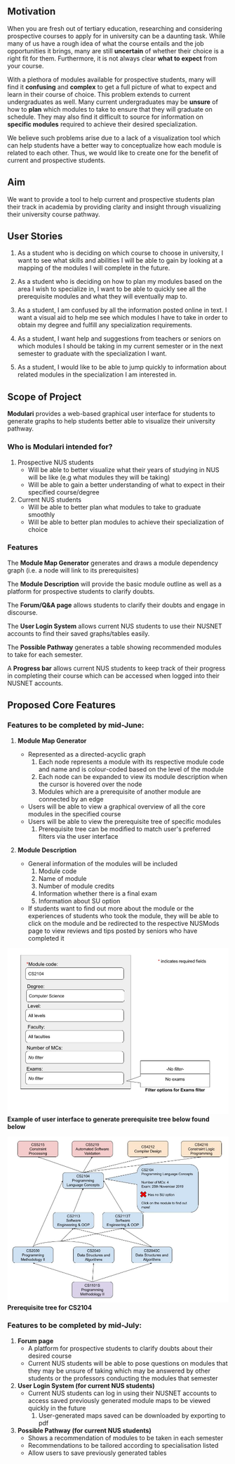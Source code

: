 ## Motivation

When you are fresh out of tertiary education, researching and considering prospective courses to apply for in university can be a daunting task. While many of us have a rough idea of what the course entails and the job opportunities it brings, many are still **uncertain** of whether their choice is a right fit for them. Furthermore, it is not always clear **what to expect** from your course.

With a plethora of modules available for prospective students, many will find it **confusing** and **complex** to get a full picture of what to expect and learn in their course of choice. This problem extends to current undergraduates as well. Many current undergraduates may be **unsure** of how to **plan** which modules to take to ensure that they will graduate on schedule. They may also find it difficult to source for information on **specific modules** required to achieve their desired specialization.

We believe such problems arise due to a lack of a visualization tool which can help students have a better way to conceptualize how each module is related to each other. Thus, we would like to create one for the benefit of current and prospective students.

## Aim

We want to provide a tool to help current and prospective students plan their track in academia by providing clarity and insight through visualizing their university course pathway.

## User Stories

1. As a student who is deciding on which course to choose in university, I want to see what skills and abilities I will be able to gain by looking at a mapping of the modules I will complete in the future.

2. As a student who is deciding on how to plan my modules based on the area I wish to specialize in, I want to be able to quickly see all the prerequisite modules and what they will eventually map to.

3. As a student, I am confused by all the information posted online in text. I want a visual aid to help me see which modules I have to take in order to obtain my degree and fulfill any specialization requirements.

4. As a student, I want help and suggestions from teachers or seniors on which modules I should be taking in my current semester or in the next semester to graduate with the specialization I want.

5. As a student, I would like to be able to jump quickly to information about related modules in the specialization I am interested in.

## Scope of Project

**Modulari** provides a web-based graphical user interface for students to generate graphs to help students better able to visualize their university pathway.

### **Who is Modulari intended for?**

1. Prospective NUS students
    - Will be able to better visualize what their years of studying in NUS will be like (e.g what modules they will be taking)
    - Will be able to gain a better understanding of what to expect in their specified course/degree
2. Current NUS students
    - Will be able to better plan what modules to take to graduate smoothly
    - Will be able to better plan modules to achieve their specialization of choice

### **Features**

The **Module Map Generator** generates and draws a module dependency graph (i.e. a node will link to its prerequisites)

The **Module Description** will provide the basic module outline as well as a platform for prospective students to clarify doubts.

The **Forum/Q&A page** allows students to clarify their doubts and engage in discourse. 

The **User Login System** allows current NUS students to use their NUSNET accounts to find their saved graphs/tables easily.

The **Possible Pathway** generates a table showing recommended modules to take for each semester.

A **Progress bar** allows current NUS students to keep track of their progress in completing their course which can be accessed when logged into their NUSNET accounts.

## Proposed Core Features

### Features to be completed by mid-June:

1. **Module Map Generator**
    - Represented as a directed-acyclic graph
        1. Each node represents a module with its respective module code and name and is colour-coded based on the level of the module
        2. Each node can be expanded to view its module description when the cursor is hovered over the node
        3. Modules which are a prerequisite of another module are connected by an edge 
    - Users will be able to view a graphical overview of all the core modules in the specified course
    - Users will be able to view the prerequisite tree of specific modules
        1. Prerequisite tree can be modified to match user's preferred filters via the user interface

2. **Module Description**
    - General information of the modules will be included
        1. Module code
        2. Name of module
        3. Number of module credits
        4. Information whether there is a final exam
        5. Information about SU option
    - If students want to find out more about the module or the experiences of students who took the module, they will be able to click on the module and be redirected to the respective NUSMods page to view reviews and tips posted by seniors who have completed it

![User_Interface_Diagram.jpg](images/User_Interface_Diagram.jpg)
**Example of user interface to generate prerequisite tree below found below**

![Module_Diagram.jpg](images/Module_Diagram.jpg)
**Prerequisite tree for CS2104**

### Features to be completed by mid-July:

1. **Forum page**
    - A platform for prospective students to clarify doubts about their desired course
    - Current NUS students will be able to pose questions on modules that they may be unsure of taking which may be answered by other students or the professors conducting the modules that semester
2. **User Login System (for current NUS students)**
    - Current NUS students can log in using their NUSNET accounts to access saved previously generated module maps to be viewed quickly in the future
        1. User-generated maps saved can be downloaded by exporting to pdf 
3. **Possible Pathway (for current NUS students)**
    - Shows a recommendation of modules to be taken in each semester
    - Recommendations to be tailored according to specialisation listed
    - Allow users to save previously generated tables

